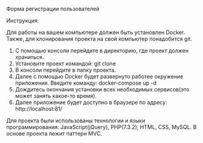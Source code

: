 Форма регистрации пользователей

Инструкция:

Для работы на вашем компьютере должен быть установлен Docker. Также, для клонирования проекта на свой компьютер понадобится git.

1. С помощью консоли перейдите в директорию, где проект должен храниться.
2. Установите проект командой: git clone 
3. В консоли перейдите в папку проекта.
4. Далее с помощью Docker будет развернуто работее окружение приложения. Введите команду: docker-compose up -d
5. Дождитесь окончания установки всех необходимых сервисов(это может занять какое-то время).
6. Далее приложение будет доступно в браузере по адресу: http://localhost:81/ 


Для проекта были использованы технологии и языки программирования: JavaScript(jQuery), PHP(7.3.2), HTML, CSS, MySQL.
В основе проекта лежит паттерн MVC. 

